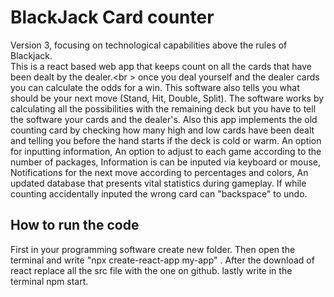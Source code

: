 # BlackJack Card counter
Version 3, focusing on technological capabilities above the rules of Blackjack.<br>
This is a react based web app that keeps count on all the cards that have been dealt by the dealer.<br \>
once you deal yourself and the dealer cards you can calculate the odds for a win.
This software also tells you what should be your next move (Stand, Hit, Double, Split).
The software works by calculating all the possibilities with the remaining deck but you have to tell the software your cards and the dealer's.
Also this app implements the old counting card by checking how many high and low cards have been dealt and telling you before the hand starts  if the deck is cold or warm.
An option for inputting information,
An option to adjust to each game according to the number of packages,
Information is can be inputed via keyboard or mouse,
Notifications for the next move according to percentages and colors,
An updated database that presents vital statistics during gameplay.
If while counting accidentally inputed the wrong card can "backspace" to undo.

How to run the code
--------------------
First in your programming software create new folder.
Then open the terminal and write "npx create-react-app my-app" .
After the download of react replace all the src file with the one on github.
lastly write in the terminal npm start.
